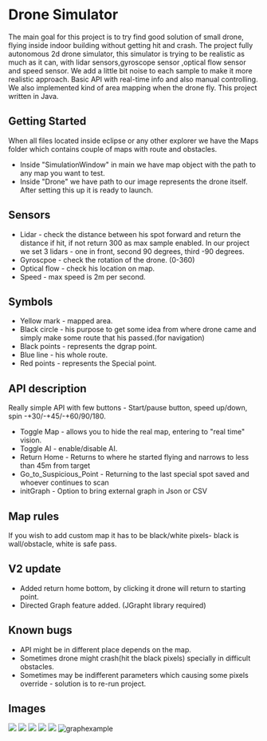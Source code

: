# Drone Simulator
The main goal for this project is to try find good solution of small drone, flying inside indoor building without getting hit and crash.
The project fully autonomous 2d drone simulator, this simulator is trying to be realistic as much as it can, with lidar sensors,gyroscope sensor ,optical flow sensor and speed sensor.
We add a little bit noise to each sample to make it more realistic approach.
Basic API with real-time info and also manual controlling.
We also implemented kind of area mapping when the drone fly.
This project written in Java.

## Getting Started

When all files located inside eclipse or any other explorer we have the Maps folder which contains couple of maps with route and obstacles.
- Inside "SimulationWindow" in main we have map object with the path to any map you want to test.
- Inside "Drone" we have path to our image represents the drone itself.
After setting this up it is ready to launch.

## Sensors
- Lidar - check the distance between his spot forward and return the distance if hit, if not return 300 as max sample enabled.
In our project we set 3 lidars - one in front, second 90 degrees, third -90 degrees.
- Gyroscpoe      - check the rotation of the drone. (0-360)
- Optical flow   - check his location on map.
- Speed          - max speed is 2m per second.

## Symbols 
- Yellow mark    - mapped area.
- Black circle   - his purpose to get some idea from where drone came and simply make some route that his passed.(for navigation)
- Black points   - represents the dgrap point.
- Blue line      - his whole route.
- Red points     - represents the Special point.

## API description
Really simple API with few buttons -
Start/pause button, speed up/down, spin -+30/-+45/-+60/90/180.
- Toggle Map                         - allows you to hide the real map, entering to "real time" vision.
- Toggle AI                          - enable/disable AI.
- Return Home                        - Returns to where he started flying and narrows to less than 45m from target
- Go_to_Suspicious_Point             - Returning to the last special spot saved and whoever continues to scan
- initGraph                          - Option to bring external graph in Json or CSV

## Map rules
If you wish to add custom map it has to be black/white pixels- black is wall/obstacle, white is safe pass.

## V2 update
- Added return home bottom, by clicking it drone will return to starting point.
- Directed Graph feature added. (JGrapht library required)

## Known bugs
- API might be in different place depends on the map.
- Sometimes drone might crash(hit the black pixels) specially in difficult obstacles.
- Sometimes may be indifferent parameters which causing some pixels override - solution is to re-run project.

## Images
![](https://i.imgur.com/lweL2Fp.png)
![](https://i.imgur.com/unUpwsL.png)
![](https://i.imgur.com/Ptnut2b.png)
![](https://i.imgur.com/Do0Z3gP.png)
![](https://i.imgur.com/Y73PO2C.png)
![graphexample](https://user-images.githubusercontent.com/28596354/60256218-cc095680-98d9-11e9-8ab4-70c00e863df8.png)


